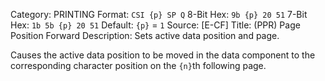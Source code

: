 Category: PRINTING
Format: `CSI {p} SP Q`
8-Bit Hex: `9b {p} 20 51`
7-Bit Hex: `1b 5b {p} 20 51`
Default: `{p}` = `1`
Source: [E-CF]
Title: (PPR) Page Position Forward
Description: Sets active data position and page.

Causes the active data position to be moved in the data component to the corresponding character position on the `{n}`th following page.
